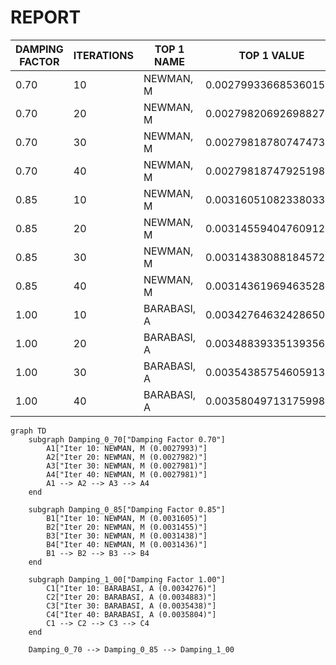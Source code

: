 # REPORT

| DAMPING FACTOR | ITERATIONS | TOP 1 NAME  | TOP 1 VALUE           |
|----------------|------------|-------------|-----------------------|
| 0.70           | 10         | NEWMAN, M   | 0.0027993366853601544 |
| 0.70           | 20         | NEWMAN, M   | 0.002798206926988279  |
| 0.70           | 30         | NEWMAN, M   | 0.002798187807474738  |
| 0.70           | 40         | NEWMAN, M   | 0.0027981874792519816 |
| 0.85           | 10         | NEWMAN, M   | 0.0031605108233803306 |
| 0.85           | 20         | NEWMAN, M   | 0.0031455940476091296 |
| 0.85           | 30         | NEWMAN, M   | 0.0031438308818457286 |
| 0.85           | 40         | NEWMAN, M   | 0.003143619694635288  |
| 1.00           | 10         | BARABASI, A | 0.003427646324286501  |
| 1.00           | 20         | BARABASI, A | 0.0034883933513935603 |
| 1.00           | 30         | BARABASI, A | 0.003543857546059132  |
| 1.00           | 40         | BARABASI, A | 0.0035804971317599803 |

```mermaid
graph TD
    subgraph Damping_0_70["Damping Factor 0.70"]
        A1["Iter 10: NEWMAN, M (0.0027993)"]
        A2["Iter 20: NEWMAN, M (0.0027982)"]
        A3["Iter 30: NEWMAN, M (0.0027981)"]
        A4["Iter 40: NEWMAN, M (0.0027981)"]
        A1 --> A2 --> A3 --> A4
    end

    subgraph Damping_0_85["Damping Factor 0.85"]
        B1["Iter 10: NEWMAN, M (0.0031605)"]
        B2["Iter 20: NEWMAN, M (0.0031455)"]
        B3["Iter 30: NEWMAN, M (0.0031438)"]
        B4["Iter 40: NEWMAN, M (0.0031436)"]
        B1 --> B2 --> B3 --> B4
    end

    subgraph Damping_1_00["Damping Factor 1.00"]
        C1["Iter 10: BARABASI, A (0.0034276)"]
        C2["Iter 20: BARABASI, A (0.0034883)"]
        C3["Iter 30: BARABASI, A (0.0035438)"]
        C4["Iter 40: BARABASI, A (0.0035804)"]
        C1 --> C2 --> C3 --> C4
    end

    Damping_0_70 --> Damping_0_85 --> Damping_1_00
```
